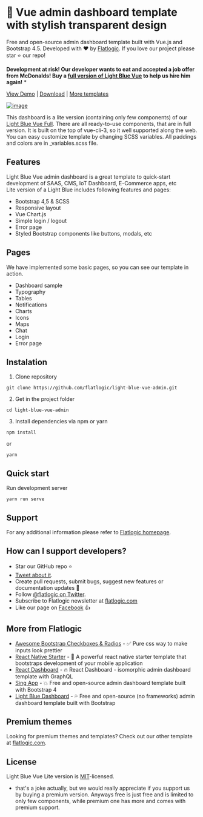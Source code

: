 # 🤘 Vue admin dashboard template with stylish transparent design

Free and open-source admin dashboard template built with Vue.js and Bootstrap 4.5. Developed with ❤️ by [Flatlogic](https://flatlogic.com/). If you love our project please star ⭐️ our repo!

**Development at risk! Our developer wants to eat and accepted a job offer from McDonalds! Buy a [full version of Light Blue Vue](https://flatlogic.com/admin-dashboards/light-blue-vue/) to help us hire him again!** *

[View Demo](https://flatlogic.com/admin-dashboards/light-blue-vue-lite/demo) | [Download](https://github.com/flatlogic/light-blue-vue-admin/archive/master.zip) | [More templates](https://flatlogic.com/admin-dashboards)

[![image](https://github.com/flatlogic/light-blue-vue-admin/blob/master/src/assets/screenshots/1.png)](https://flatlogic.com/admin-dashboards/light-blue-vue-lite/demo)

This dashboard is a lite version (containing only few components) of our [Light Blue Vue Full](https://flatlogic.com/admin-dashboards/light-blue-vue). There are all ready-to-use components, that are in full version. It is built on the top of vue-cli-3, so it well supported along the web. You can easy customize template by changing SCSS variables. All paddings and colors are in _variables.scss file.

## Features

Light Blue Vue admin dashboard is a great template to quick-start development of SAAS, CMS, IoT Dashboard, E-Commerce apps, etc  
Lite version of a Light Blue includes following features and pages:

* Bootstrap 4,5 & SCSS
* Responsive layout
* Vue Chart.js
* Simple login / logout 
* Error page
* Styled Bootstrap components like buttons, modals, etc


## Pages
We have implemented some basic pages, so you can see our template in action.

* Dashboard sample
* Typography
* Tables
* Notifications
* Charts
* Icons
* Maps
* Chat
* Login
* Error page

## Instalation 

1. Clone repository
```shell
git clone https://github.com/flatlogic/light-blue-vue-admin.git
```
2. Get in the project folder
```shell
cd light-blue-vue-admin
```
3. Install dependencies via npm or yarn
```shell
npm install
```
or
```shell
yarn
```

## Quick start
Run development server
```shell
yarn run serve
```

## Support
For any additional information please refer to [Flatlogic homepage](https://flatlogic.com).

## How can I support developers?
- Star our GitHub repo :star:
- [Tweet about it](https://twitter.com/intent/tweet?text=Amazing%20dashboard%20built%20with%20%23VueJS%20and%20%23Bootstrap!&url=https://github.com/flatlogic/light-blue-vue-admin&via=flatlogic).
- Create pull requests, submit bugs, suggest new features or documentation updates :wrench:
- Follow [@flatlogic on Twitter](https://twitter.com/flatlogic).
- Subscribe to Flatlogic newsletter at [flatlogic.com](https://flatlogic.com/)
- Like our page on [Facebook](https://www.facebook.com/flatlogic/) :thumbsup:

## More from Flatlogic
- [Awesome Bootstrap Checkboxes & Radios](https://github.com/flatlogic/awesome-bootstrap-checkbox) - ✅ Pure css way to make inputs look prettier
- [React Native Starter](https://github.com/flatlogic/react-native-starter) - 🚀 A powerful react native starter template that bootstraps development of your mobile application
- [React Dashboard](https://github.com/flatlogic/react-dashboard) - 🔥 React Dashboard - isomorphic admin dashboard template with GraphQL
- [Sing App](https://github.com/flatlogic/sing-app) - 💥 Free and open-source admin dashboard template built with Bootstrap 4
- [Light Blue Dashboard](https://github.com/flatlogic/light-blue-dashboard) - 💦 Free and open-source (no frameworks) admin dashboard template built with Bootstrap

## Premium themes
Looking for premium themes and templates? Check out our other template at [flatlogic.com](https://flatlogic.com/admin-dashboards).

## License

Light Blue Vue Lite version is [MIT](https://github.com/flatlogic/light-blue-vue-admin/blob/master/LICENSE)-licensed.

* that's a joke actually, but we would really appreciate if you support us by buying a premium version. Anyways free is just free and is limited to only few components, while premium one has more and comes with premium support.
